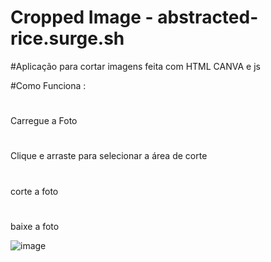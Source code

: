 # Cropped Image - abstracted-rice.surge.sh

#Aplicação para cortar imagens feita com HTML CANVA e js

#Como Funciona :
#

Carregue a Foto
#
Clique e arraste para selecionar a área de corte
#
corte a foto
#
baixe a foto

![image](https://user-images.githubusercontent.com/81257067/138517440-26c7223b-dfb7-4e7c-b6cb-1b0fe10ad67a.png)
